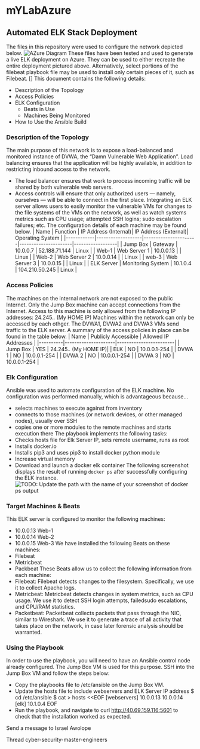 # mYLabAzure
 
## Automated ELK Stack Deployment
The files in this repository were used to configure the network depicted below.
![AZure Diagram](./Diagrams/AzureNetwork.png)
These files have been tested and used to generate a live ELK deployment on Azure. They can be used to either recreate the entire deployment pictured above. Alternatively, select portions of the filebeat playbook file may be used to install only certain pieces of it, such as Filebeat.
[]
This document contains the following details:
- Description of the Topology
- Access Policies
- ELK Configuration
  - Beats in Use
  - Machines Being Monitored
- How to Use the Ansible Build
### Description of the Topology
The main purpose of this network is to expose a load-balanced and monitored instance of DVWA, the “Damn Vulnerable Web Application”.
Load balancing ensures that the application will be highly available, in addition to restricting inbound access to the network.
- The load balancer ensures that work to process incoming traffic will be shared by both vulnerable web servers.
- Access controls will ensure that only authorized users — namely, ourselves — will be able to connect in the first place.
Integrating an ELK server allows users to easily monitor the vulnerable VMs for changes to the file systems of the VMs on the network, as well as watch systems metrics such as CPU usage; attempted SSH logins; sudo escalation failures; etc.
The configuration details of each machine may be found below.
| Name       | Function          | IP Address (Internal)| IP Address (External)| Operating System |
|------------|-------------------|----------------------|----------------------|------------------|
| Jump Box   | Gateway           |    10.0.0.7          |    52.188.71.144     |    Linux         |
| Web-1      | Web Server 1      |   10.0.0.13          |                      |    Linux         |
| Web-2      | Web Server 2      |   10.0.0.14          |                      |    Linux         |
| web-3      | Web Server 3      |   10.0.0.15          |                      |    Linux         |
| ELK Server | Monitoring System |    10.1.0.4          |    104.210.50.245    |    Linux         |
### Access Policies
The machines on the internal network are not exposed to the public Internet.
Only the Jump Box machine can accept connections from the Internet. Access to this machine is only allowed from the following IP addresses: 24.245.*.*  (My HOME IP)
Machines within the network can only be accessed by each othger. The DVWA1, DVWA2 and DVWA3 VMs send traffic to the ELK server.
A summary of the access policies in place can be found in the table below.
| Name     | Publicly Accessible | Allowed IP Addresses   |
|----------|---------------------|------------------------|
| Jump Box |        YES          | 24.245.*.* (My HOME IP)|
|   ELK    |         NO          |   10.0.0.1-254         |
|  DVWA 1  |         NO          |   10.0.0.1-254         |
|  DVWA 2  |         NO          |   10.0.0.1-254         |
|  DVWA 3  |         NO          |   10.0.0.1-254         |
### Elk Configuration
Ansible was used to automate configuration of the ELK machine. No configuration was performed manually, which is advantageous because...
- selects machines to execute against from inventory
- connects to those machines (or network devices, or other managed nodes), usually over SSH
- copies one or more modules to the remote machines and starts execution there
The playbook implements the following tasks:
- Checks hosts file for Elk Server IP, sets remote username, runs as root
- Installs docker.io
- Installs pip3 and uses pip3 to install docker python module
- Increase virtual memory
- Download and launch a docker elk container
The following screenshot displays the result of running `docker ps` after successfully configuring the ELK instance.
![TODO: Update the path with the name of your screenshot of docker ps output](/Users/iawolope/Desktop/GitHub/Cybersecurity/Diagrams/Docker_PS.png)
### Target Machines & Beats
This ELK server is configured to monitor the following machines:
- 10.0.0.13   Web-1
- 10.0.0.14   Web-2
- 10.0.0.15   Web-3
We have installed the following Beats on these machines:
- Filebeat
- Metricbeat
- Packbeat
These Beats allow us to collect the following information from each machine:
- Filebeat: Filebeat detects changes to the filesystem. Specifically, we use it to collect Apache logs.
- Metricbeat: Metricbeat detects changes in system metrics, such as CPU usage. We use it to detect SSH login attempts, failedsudo            escalations, and CPU/RAM statistics.
- Packetbeat: Packetbeat collects packets that pass through the NIC, similar to Wireshark. We use it to generate a trace of all activity that takes place on the network, in case later forensic analysis should be warranted.
### Using the Playbook
In order to use the playbook, you will need to have an Ansible control node already configured. The Jump Box VM is used for this purpose.
SSH into the Jump Box VM and follow the steps below:
- Copy the playbooks file to /etc/ansible on the Jump Box VM.
- Update the hosts file to include webservers and ELK Server IP address
$ cd /etc/ansible
$ cat > hosts <<EOF
[webservers]
10.0.0.13
10.0.0.14
[elk]
10.1.0.4
EOF
- Run the playbook, and navigate to curl http://40.69.159.116:5601 to check that the installation worked as expected.


Send a message to Israel Awolope













Thread
cyber-security-master-engineers


 
